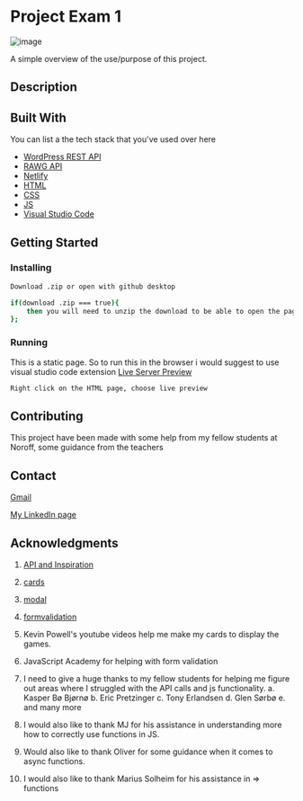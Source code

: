 # Project Exam 1

![image](/gamehub.png)

A simple overview of the use/purpose of this project.

## Description


## Built With

You can list a the tech stack that you've used over here

- [WordPress REST API](https://developer.wordpress.org/rest-api/)
- [RAWG API](https://rawg.io/)
- [Netlify](https://www.netlify.com/)
- [HTML](https://en.wikipedia.org/wiki/HTML)
- [CSS](https://en.wikipedia.org/wiki/CSS)
- [JS](https://en.wikipedia.org/wiki/JavaScript)
- [Visual Studio Code](https://code.visualstudio.com/)

## Getting Started

### Installing

```bash
Download .zip or open with github desktop
```

```bash
if(download .zip === true){ 
    then you will need to unzip the download to be able to open the page in the browser.
};
```

### Running

This is a static page. So to run this in the browser i would suggest to use visual studio code extension [Live Server Preview](https://marketplace.visualstudio.com/items?itemName=negokaz.live-server-preview)

```bash
Right click on the HTML page, choose live preview
```

## Contributing

This project have been made with some help from my fellow students at Noroff, some guidance from the teachers

## Contact

[Gmail](christopher.tonnesalnd@gmail.com)

[My LinkedIn page](www.linkedin.com/in/christopher-tønnesland-8926a821a)

## Acknowledgments

1. [API and Inspiration](https://rawg.io/) 
2. [cards](https://www.youtube.com/watch?v=5DEq5cWNYt8&feature=youtu.be)
3. [modal](https://webdesign.tutsplus.com/tutorials/how-to-build-flexible-modal-dialogs-with-html-css-and-javascript--cms-33500) 
4. [formvalidation](https://www.youtube.com/watch?v=CYlNJpltjMM&t=438s)

1. Kevin Powell's youtube videos help me make my cards to display the games.
2. JavaScript Academy for helping with form validation
3. I need to give a huge thanks to my fellow students for helping me figure out
areas where I struggled with the API calls and js functionality.
a. Kasper Bø Bjørnø
b. Eric Pretzinger
c. Tony Erlandsen
d. Glen Sørbø
e. and many more
4. I would also like to thank MJ for his assistance in understanding more how to
correctly use functions in JS.
5. Would also like to thank Oliver for some guidance when it comes to async
functions.
6. I would also like to thank Marius Solheim for his assistance in => functions
